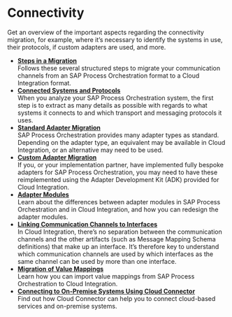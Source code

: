 <!-- loio94ab03007f5d4b5eacec457aa129577a -->

# Connectivity

Get an overview of the important aspects regarding the connectivity migration, for example, where it’s necessary to identify the systems in use, their protocols, if custom adapters are used, and more.

-   **[Steps in a Migration](steps-in-a-migration-6130825.md "Follows these several structured steps to migrate your communication channels from an
		SAP Process Orchestration format to a Cloud Integration format.")**  
Follows these several structured steps to migrate your communication channels from an SAP Process Orchestration format to a Cloud Integration format.
-   **[Connected Systems and Protocols](connected-systems-and-protocols-efce256.md "When you analyze your SAP Process Orchestration system, the first step is to extract as many details as possible with regards to what
		systems it connects to and which transport and messaging protocols it uses.")**  
When you analyze your SAP Process Orchestration system, the first step is to extract as many details as possible with regards to what systems it connects to and which transport and messaging protocols it uses.
-   **[Standard Adapter Migration](standard-adapter-migration-2622c30.md "SAP Process Orchestration provides many adapter types as standard. Depending on the
		adapter type, an equivalent may be available in Cloud Integration, or an alternative may
		need to be used. ")**  
SAP Process Orchestration provides many adapter types as standard. Depending on the adapter type, an equivalent may be available in Cloud Integration, or an alternative may need to be used.
-   **[Custom Adapter Migration](custom-adapter-migration-32b9799.md "If you, or your implementation partner, have implemented fully bespoke adapters for SAP
		Process Orchestration, you may need to have these reimplemented using the Adapter
		Development Kit (ADK) provided for Cloud Integration. ")**  
If you, or your implementation partner, have implemented fully bespoke adapters for SAP Process Orchestration, you may need to have these reimplemented using the Adapter Development Kit \(ADK\) provided for Cloud Integration.
-   **[Adapter Modules](adapter-modules-e402f4a.md "Learn about the differences between adapter modules in SAP Process Orchestration and in
		Cloud Integration, and how you can redesign the adapter modules.")**  
Learn about the differences between adapter modules in SAP Process Orchestration and in Cloud Integration, and how you can redesign the adapter modules.
-   **[Linking Communication Channels to Interfaces](linking-communication-channels-to-interfaces-2ecd2a8.md "In Cloud Integration, there’s no separation between the communication channels and the
		other artifacts (such as Message Mapping Schema definitions) that make up an interface. It’s
		therefore key to understand which communication channels are used by which interfaces as the
		same channel can be used by more than one interface.")**  
In Cloud Integration, there’s no separation between the communication channels and the other artifacts \(such as Message Mapping Schema definitions\) that make up an interface. It’s therefore key to understand which communication channels are used by which interfaces as the same channel can be used by more than one interface.
-   **[Migration of Value Mappings](migration-of-value-mappings-f2621ed.md "Learn how you can import value mappings from SAP Process Orchestration to Cloud
		Integration.")**  
Learn how you can import value mappings from SAP Process Orchestration to Cloud Integration.
-   **[Connecting to On-Premise Systems Using Cloud Connector](connecting-to-on-premise-systems-using-cloud-connector-de83ef5.md "Find out how Cloud Connector can help you to connect cloud-based services and on-premise
		systems.")**  
Find out how Cloud Connector can help you to connect cloud-based services and on-premise systems.

